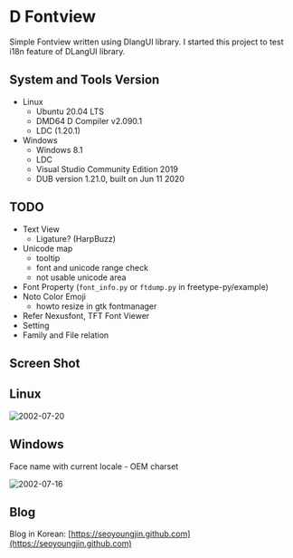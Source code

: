D Fontview
==========

Simple Fontview written using DlangUI library.
I started this project to test i18n feature of DLangUI library.

## System and Tools Version

- Linux
  - Ubuntu 20.04 LTS
  - DMD64 D Compiler v2.090.1
  - LDC (1.20.1)
- Windows
  - Windows 8.1
  - LDC
  - Visual Studio Community Edition 2019
  - DUB version 1.21.0, built on Jun 11 2020

## TODO

- Text View
  - Ligature? (HarpBuzz)
- Unicode map
  - tooltip
  - font and unicode range check
  - not usable unicode area
- Font Property (`font_info.py` or `ftdump.py` in freetype-py/example)
- Noto Color Emoji
  - howto resize in gtk fontmanager
- Refer Nexusfont, TFT Font Viewer
- Setting
- Family and File relation

Screen Shot
-----------

## Linux

![2002-07-20](https://seoyoungjin.github.com/screenshot/dfontview/20200730_pangram.png)

## Windows

Face name with current locale - OEM charset

![2002-07-16](https://seoyoungjin.github.com/screenshot/dfontview/20200716_gungseo_win.png)

Blog
----

Blog in Korean: [https://seoyoungjin.github.com](https://seoyoungjin.github.com)

